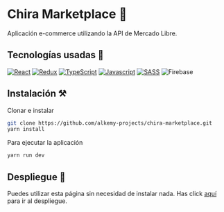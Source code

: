 # Chira Marketplace 🛒

Aplicación e-commerce utilizando la API de Mercado Libre.

## Tecnologías usadas 💫
[![React](https://img.shields.io/badge/-React-blue?style=for-the-badge&logo=React)](https://es.reactjs.org/)
[![Redux](https://img.shields.io/badge/-Redux-764ABC?style=for-the-badge&logo=Redux)](https://es.redux.js.org/)
[![TypeScript](https://img.shields.io/badge/-TypeScript-white?style=for-the-badge&logo=Typescript)](https://www.typescriptlang.org/)
[![Javascript](https://img.shields.io/badge/-Javascript-critical?style=for-the-badge&logo=Javascript)](https://developer.mozilla.org/es/docs/Web/JavaScript)
[![SASS](https://img.shields.io/badge/-sass-white?style=for-the-badge&logo=sass)](https://sass-lang.com/)
![Firebase](https://img.shields.io/badge/-Firebase-violet?style=for-the-badge&logo=Firebase)

## Instalación ⚒
Clonar e instalar
```bash
git clone https://github.com/alkemy-projects/chira-marketplace.git
yarn install
```
Para ejecutar la aplicación
```bash
yarn run dev
```

## Despliegue 🚀
Puedes utilizar esta página sin necesidad de instalar nada. Has click [aquí](https://alkemy-projects.github.io/chira-marketplace/#/) para ir al despliegue.
